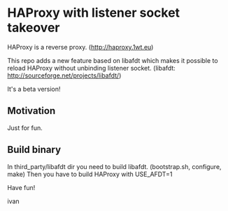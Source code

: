 # HAProxy with listener socket takeover

HAProxy is a reverse proxy. (http://haproxy.1wt.eu)

This repo adds a new feature based on libafdt which makes
it possible to reload HAProxy without unbinding listener socket.
(libafdt: http://sourceforge.net/projects/libafdt/)

It's a beta version!

## Motivation

Just for fun.

## Build binary

In third_party/libafdt dir you need to build libafdt.
(bootstrap.sh, configure, make)
Then you have to build HAProxy with USE_AFDT=1

Have fun!

ivan


